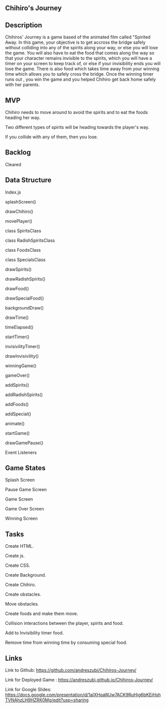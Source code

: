 ## Chihiro's Journey

## Description
Chihiros' Journey is a game based of the animated film called "Spirited Away.
In this game, your objective is to get accross the bridge safely without colliding
into any of the spirits along your way, or else you will lose the game. You will also have to eat the food that comes along the way so that your character remains invisible to the spirits, which you will have a timer on your screen to keep track of, or else if your invisibility ends you will lose the game. There is also food which takes time away from your winning time which allows you to safely cross the bridge. Once the winning timer runs out , you win the game and you helped Chihiro get back home safely with her parents.

## MVP

Chihiro needs to move around to avoid the spirits and to eat the foods heading her way.

Two different types of spirits will be heading towards the player's way.

If you collide with any of them, then you lose.


## Backlog

Cleared

## Data Structure

Index.js

splashScreen()

drawChihiro()

movePlayer()

class SpiritsClass

class RadishSpiritsClass

class FoodsClass

class SpecialsClass

drawSpirits()

drawRadishSpirits()

drawFood()

drawSpecialFood()

backgroundDraw()

drawTime()

timeElapsed()

startTimer()

invisivilityTimer()

drawInvisivility()

winningGame()

gameOver()

addSpirits()

addRadishSpirits()

addFoods()

addSpecial()

animate()

startGame()

drawGamePause()

Event Listeners

## Game States
Splash Screen

Pause Game Screen

Game Screen

Game Over Screen

Winning Screen

## Tasks

Create HTML.

Create js.

Create CSS.

Create Background.

Create Chihiro.

Create obstacles.

Move obstacles.

Create foods and make them move.

Collision interactions between the player,  spirits and food.

Add to Invisibility timer food.

Remove time from winning time by consuming special food.

## Links
Link to Github: https://github.com/andreszubi/Chihiros-Journey/

Link for Deployed Game : https://andreszubi.github.io/Chihiros-Journey/

Link for Google Slides: https://docs.google.com/presentation/d/1aIXHqaWJw7ACK9RuHig6bKEiHshTVNAhzLH9HZRK0Mg/edit?usp=sharing